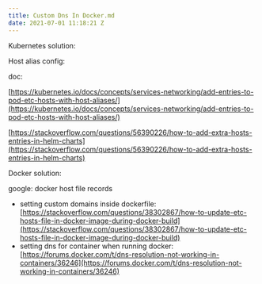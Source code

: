 ```yaml
---
title: Custom Dns In Docker.md
date: 2021-07-01 11:18:21 Z
---
```


Kubernetes solution:

  

Host alias config:

doc:

[https://kubernetes.io/docs/concepts/services-networking/add-entries-to-pod-etc-hosts-with-host-aliases/](https://kubernetes.io/docs/concepts/services-networking/add-entries-to-pod-etc-hosts-with-host-aliases/)

  

[https://stackoverflow.com/questions/56390226/how-to-add-extra-hosts-entries-in-helm-charts](https://stackoverflow.com/questions/56390226/how-to-add-extra-hosts-entries-in-helm-charts)

  

Docker solution:

google: docker host file records

-   setting custom domains inside dockerfile: [https://stackoverflow.com/questions/38302867/how-to-update-etc-hosts-file-in-docker-image-during-docker-build](https://stackoverflow.com/questions/38302867/how-to-update-etc-hosts-file-in-docker-image-during-docker-build)
-   setting dns for container when running docker: [https://forums.docker.com/t/dns-resolution-not-working-in-containers/36246](https://forums.docker.com/t/dns-resolution-not-working-in-containers/36246)
<!--stackedit_data:
eyJoaXN0b3J5IjpbMTgyMTU2NDc2OV19
-->